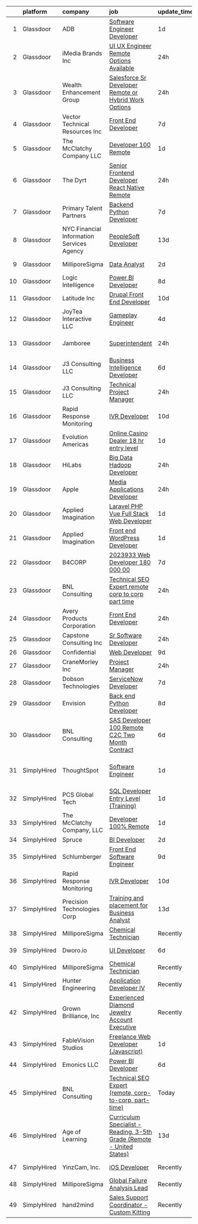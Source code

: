 

|    | platform    | company                                   | job                                                                                                                                                                                                                                                                                                                                                                                                                                                                                                                                                                                                                                                                                                                                                                                                                                                                                                                                                                                                                                                                                                                                                                                                                                                                                                                                            | update_time   | location                      |
|---:|:------------|:------------------------------------------|:-----------------------------------------------------------------------------------------------------------------------------------------------------------------------------------------------------------------------------------------------------------------------------------------------------------------------------------------------------------------------------------------------------------------------------------------------------------------------------------------------------------------------------------------------------------------------------------------------------------------------------------------------------------------------------------------------------------------------------------------------------------------------------------------------------------------------------------------------------------------------------------------------------------------------------------------------------------------------------------------------------------------------------------------------------------------------------------------------------------------------------------------------------------------------------------------------------------------------------------------------------------------------------------------------------------------------------------------------|:--------------|:------------------------------|
|  1 | Glassdoor   | ADB                                       | [Software Engineer Developer](https://www.glassdoor.com/partner/jobListing.htm?pos=114&ao=1110586&s=58&guid=00000183211114fe9feb44ee4481ac99&src=GD_JOB_AD&t=SR&vt=w&ea=1&cs=1_82148621&cb=1662707111621&jobListingId=1008123766639&cpc=42BEC95245890617&jrtk=3-0-1gcgh259gkbn7801-1gcgh25a0gsqe800-cf138d62eca4fcba--6NYlbfkN0CdcVd3SDA1nO7RkKTAACmPV4xEt72Vls8LI2dqcgyOeMc_vvJ0_Nfq9W21YYL5hENZyaHaAnZo1hUcOkRMGezAyEmqkenykQBcAsCytoY7oXx0EfnQVui_QbLH14DEk9aWI0ATpGal6IiLaWzSEGHrdm5-5Evsy6YNIHwY--gwIXHhF7kpjVFz1HBxYeS_QF_Fw64rABA2dbZ2-AMLrRuaKd6LT0ei5HkRS72OzJasHYGAZGruK8z_lvSpvrv3qHX7Co7EDMI7vu1u1qQ3ahDCWstbEzOUzyj2sLxBGSzxvUiJZS5SGukdg0O03TmSpMtdkXP1EmJvCtaXZmWLDX2KgwlOv37wUF63tyP9fOrTbeuF7H3rQX_I-_eVGvjC3RWLvR1dHwMwGGZarGZghovfWuPfaXVNcgfoofmg3ZrMTIyB7QkGXhrBVc8rYxeNMB0Dj1_nCxzj0JmlIssnW0zgfLP3gBA6QHhzAmh5m6D5yYBO5MGiFEo-TJSsu0-ZhLM%3D)                                                                                                                                                                                                                                                                                                                                                                                                                                                                           | 1d            | Urbandale, IA                 |
|  2 | Glassdoor   | iMedia Brands  Inc                        | [UI UX Engineer  Remote Options Available ](https://www.glassdoor.com/partner/jobListing.htm?pos=127&ao=1110586&s=58&guid=00000183211114fe9feb44ee4481ac99&src=GD_JOB_AD&t=SR&vt=w&ea=1&cs=1_51ddbcd8&cb=1662707111622&jobListingId=1008126806840&cpc=280AB1FAEDD8D536&jrtk=3-0-1gcgh259gkbn7801-1gcgh25a0gsqe800-29ea8a0087b321c1--6NYlbfkN0BBtK8atiSzL1_OKElHOuhC6kZo36AFbA3XBAiBAoXlGMJ-vEY8E62v1FXcS82AH4q20mWkNID3WJ9iddHCZOb5rr_llheV8YFrPG6O8GUjuQLfKP8rXtlo5_jSBRBW3NK7adJZs3JDCrD9HS7blIdZXPAPJSLII1oF96vQ15iiZBe41vBbuPTCEzOzWNyaDcye4AI-CyAxMkJHytC0ei44y3flde_JrbVpamcpl1vROqzlFHdyeALh_5N0_L2mM6SflAH-vdJvoicmRr1sDsc15ANy7aczGzf-M82JJcbWwtnvc9TtQ1ErzyRMDtkczLbExym0CJ1I3aVcLeNxbc-EuOwyq8jGKFH8sp3wrNdUdQibxnaWABOlUg0UHAYp5lmLQAqmesbAEpNlgWUkzT2VFHNA2mt3eSoXJLiuRAFLqYiCbl8PfuRAu8BfAuAuJ3wjC3C5FNbcQUvqoNeQreh6A7e6GaYOiGmP4SL-rbjPFYtQbSzH-pMoYYC4tvH3OJE%3D)                                                                                                                                                                                                                                                                                                                                                                                                                                                             | 24h           | Remote                        |
|  3 | Glassdoor   | Wealth Enhancement Group                  | [Salesforce Sr  Developer  Remote or Hybrid Work Options ](https://www.glassdoor.com/partner/jobListing.htm?pos=122&ao=1110586&s=58&guid=00000183211114fe9feb44ee4481ac99&src=GD_JOB_AD&t=SR&vt=w&ea=1&cs=1_a55720e7&cb=1662707111622&jobListingId=1008126047024&cpc=01657B10174A43CF&jrtk=3-0-1gcgh259gkbn7801-1gcgh25a0gsqe800-1f51276102dae510--6NYlbfkN0D6woh6lFYKyivXHV62vzuzvYTPrX3VFjDhMMqA7YWkr4Gv83HeQTP3icpOIR_rg0ExgMiFvvTxIpOUwuAl9CPiqqJGfyKz4Zvus6k1tvdQ9DHCkSEa0pqkuwnVvOO5_k1qQK55LIxjTgMVUX0ApTlIMdFQYrxRv6w5ftsdG9Pc-JJ7IvWEvx-XkX0AMOob85Jr0OrSs0G-3-5i21ry0ig7FSpgL87s2zZQPkXHGie36OFZ05IFuaynSdAfd0k0lNjVuJTDhTF7uSEbtrWjCRBb3PyJVRuM5vGe83k0nIMD5T6CPcX14SRNc4VLnBHZZwgzZddixUxA4URXV6kzKzaBO0oPXvkGG_k3yE00GuT6m2dOyD4CRcXDj7WB-GwNiwFJdCOKiBmqt6vHMt4LUSNyEBKV-h8lbEBZrwDnSv7ohvxvyhMs5QhwsZgUGUFGl0cESzC6XX0Y7o6pdpElR5St1SOGz9QaszTXrrflUGBBV87uzeZuvXXJKqBLSwCyknc_c9bdocKMKA%3D%3D)                                                                                                                                                                                                                                                                                                                                                                                                                                | 24h           | Plymouth, MN                  |
|  4 | Glassdoor   | Vector Technical Resources Inc            | [Front End Developer](https://www.glassdoor.com/partner/jobListing.htm?pos=129&ao=1110586&s=58&guid=00000183211114fe9feb44ee4481ac99&src=GD_JOB_AD&t=SR&vt=w&ea=1&cs=1_d7759245&cb=1662707111622&jobListingId=1008111504616&cpc=82B3195DA92CAF92&jrtk=3-0-1gcgh259gkbn7801-1gcgh25a0gsqe800-d51cc92d47c4f04d--6NYlbfkN0CwDmAJad1vrFPjrCyZc1-12O19u5bGDYSMaAKB40LX6SgL_uQ_xlaLZoxDbDiymBRaDNDIK28uZx1Je-7Sv8ixSFLHV-U0-23YioU3-IvLrCdgQzRye68HZw-6NfwrHT_PAvOvPvdCmAYkEB778tF4DTJDYGPwGaqn8tn3RE5-xAtshAJoUVv9-0DI981-dm-31-kwpDqU00sy15wsu-PMMT-un25Zyg3XwAPAf6znyLmwEdx53s9OIsM7yVR7R_iuc3E4LVlbkmjhGtNKw2a3t_YqFC5Gynl0Ny-je61XuRLNMR4tVWR6VraROmS8g7WSod1SzUGVpjelI9pxUS1DVmf-_aiOwdxREoresa2NM9WWg_FUyJXDVwi7SotJASX6tEgKjomW7FtG0H-rMePBXMxB9PsoXR86kguAREs9NP8sXeU5dDhDx6xjN14rSKzwCrxRJI0mvd3rOXVWFkjIlz2PHzFCxEcHq6RtRvOr09OwBg_b3-9Iev5OvRLgdcoth4E6ZI_HIw%3D%3D)                                                                                                                                                                                                                                                                                                                                                                                                                                                                     | 7d            | Vienna, VA                    |
|  5 | Glassdoor   | The McClatchy Company  LLC                | [Developer 100  Remote](https://www.glassdoor.com/partner/jobListing.htm?pos=103&ao=1110586&s=58&guid=00000183211114fe9feb44ee4481ac99&src=GD_JOB_AD&t=SR&vt=w&ea=1&cs=1_7fa93511&cb=1662707111618&jobListingId=1008123581793&cpc=334ABAF5D42DC775&jrtk=3-0-1gcgh259gkbn7801-1gcgh25a0gsqe800-6acf41fd2f09dc8d--6NYlbfkN0AvJamjXhlkDEVf_vcoI3bbUUL_2ExICajiRnoRkOTKxHcQu0PRm526CmUeTsfanZOqoMDdrUp-j2i0QJI96SrAfuCerXt-A9V0AqPqWyOynJ3x-O-RpQjzGHVi4lOd5Z4R8Srd_uF6_bna1BnLFXLTnrhod1AEqQ2yc5WyqDa7bVoBDzmrc0u2pe9297U47LoHWE2oPvGbOOUXS7eEe9IcaQG4dmd6cXCBhaoqecOgA8DAIw7kFQTwZhKenkUZvLQNGOXrm3TP_QVMmThtRldHH8khXi9IpJDoqIlANAjNTY2dQdziqtewR2JA2hc_8YxR1goyLyE008aXmcCTDQZsLACuDyhEXeXuHR5ibdaQzow0VG9KK33YIDCzAoSF9000bjS6qUJocWCbtLyjgEuZRNisaw_Aml30VVJDwKfPPtPwzLrOEytui_Xy4U95Gqc38iu689ePjAWmUOdCAPBOu2Q4vbSuwfS2Aby4_HpaNMA2t4qxJ3fPafP2vgOARmg%3D)                                                                                                                                                                                                                                                                                                                                                                                                                                                                                 | 1d            | Remote                        |
|  6 | Glassdoor   | The Dyrt                                  | [Senior Frontend Developer  React Native  Remote ](https://www.glassdoor.com/partner/jobListing.htm?pos=106&ao=1110586&s=58&guid=00000183211114fe9feb44ee4481ac99&src=GD_JOB_AD&t=SR&vt=w&cs=1_037e36ff&cb=1662707111619&jobListingId=1008127746861&cpc=7AD1D84939BBEEF3&jrtk=3-0-1gcgh259gkbn7801-1gcgh25a0gsqe800-3d48ef1f36f31cc6--6NYlbfkN0AFaGKiZr_kAHuZ3OrJZNHsT_4fdn-2K5hALt0VUNIML00FY7QMuiO40EhkuV9Thnlx6oS6kfZkO1-LJKx1-I_zgyLhp5ZW0ydVVnkommZNfYOIUFHAN7D6kbIB4D51Cn98--WG5qamW8oxk5kz89jttVWYS9spL6jPR1k6rMDBb6vdCBhII_8GtOtWt4j_7N6v87g5n5u6BGKepG8o_QGLDSQ7W3p6OUExbY2yw_kTPB1Sqq_fQdvdV5fuRQ2PBv1gUTeMOASVVScoOS7LWIA65K9cNfsCy5LrS4WTkYaCmiwjfYgaJ90TNpzaq0joSQvbOkDcoLhDCdmf9eK830CxeEicARtXTTZpK7JtccZYtDc9TiSngN3znwArJx2hurGgzJcIY9corAh_Ncyg9bTmhARaVyLaqe2DiH4Z1HCQZ_wWpmUcrt5f-pfIyubmbqGvk-NeOPEAUsAw81D4JCR3YFndwxrYp3Rf4hMK-xWbEuuU-4VMRbzvsTClQZuHxmhhqF5ypBAiJ8CM4Cd8SsbbddeAHjhMyzrIKAa0WrXkRg%3D%3D)                                                                                                                                                                                                                                                                                                                                                                                                             | 24h           | Remote                        |
|  7 | Glassdoor   | Primary Talent Partners                   | [Backend Python Developer](https://www.glassdoor.com/partner/jobListing.htm?pos=110&ao=1110586&s=58&guid=00000183211114fe9feb44ee4481ac99&src=GD_JOB_AD&t=SR&vt=w&ea=1&cs=1_babcdc7a&cb=1662707111620&jobListingId=1008111300469&cpc=F41FEAB56D215062&jrtk=3-0-1gcgh259gkbn7801-1gcgh25a0gsqe800-a390da96c7d66bf8--6NYlbfkN0DOCvLQenlXS7fh3AEEtPwhntZQnPW7UfiJ0vyM-Z38ZvlXuLrJoooXVJlodcpC3T-7db42mOa4vOL43fXUHltKzkEmNY7bpv8DGtTWk2GFEfYatsoBvpaU858LMNKJlIhpJuyJL445GX0Y9LFshQCTC8L2G6BPdpRXGqHYPgFKvriWkoPn8VwP9jlsPdQmBbf85b48pUj-iqyxzZbuS_yEfAP_T_quMK_DiE3ymZIigsixZ86GTVLp8zUUKSXXVVCOnY2vIuACoajx02XqgL7KIcnDctJbYKMqjIQxmS2GwXuZbBLxEjKkBJOUCDRZ2_Pfnpre9HBFxNb_ugfpQGZOp6ya-Tgn35gvX412DzSaPGrTdsYqlS5Z1_6WUYjFqP6sUX9dkapD_Jj6HnwCJKPVJi7xyAnHU8JSublnZK73oNKyJtr4l6SUve_PwqPyB55HvXJK7zyEHeXQz98V7jwVuEKLfaom7rxYkfobpZH4dPBA9GiPko0uFf7kABDFLjuJ4kdJpp9AFg%3D%3D)                                                                                                                                                                                                                                                                                                                                                                                                                                                                | 7d            | Remote                        |
|  8 | Glassdoor   | NYC Financial Information Services Agency | [PeopleSoft Developer](https://www.glassdoor.com/partner/jobListing.htm?pos=101&ao=1110586&s=58&guid=00000183211114fe9feb44ee4481ac99&src=GD_JOB_AD&t=SR&vt=w&cs=1_22cbddcf&cb=1662707111618&jobListingId=1008096945992&cpc=6F63F679962D6B30&jrtk=3-0-1gcgh259gkbn7801-1gcgh25a0gsqe800-2a3e79cccf1e7ecd--6NYlbfkN0Bvr9eD_ocRLKaKs7JuGJlCR4Ix6DTQrMKkNH8RK5rBAaAlxlDDl2M94ynW9wIeW19uSMej_8bks0AG8Apv7SHMbh5_HX2qWcY7NJ8CoYLhgcmnTau8snrIS4haJ44mrsa8OtvbcXWUkpF8dkIWVMJpoPrmQUWlGOi6y7YgzPCN1S2YKPme-IeaaoymeurkLha-vWhyAkQ1UKRuQK7u-vVkMNE5LqitYV4pZJ_WFhdFkrtX4PNhFTfTTQcwEO-B4nNwyZWadFc77RP9XPfFpy8bXRKI6q0xqxUFCxJfuCbGYdancb2W9-Qway3GWtDiqVvVVntidMxV6LStbxbyHTa4kMdljzAEGl1xxYdIrhB9MuuDdDVTByBQCNEUCTfC3nflciu6gPzp7NwP2mdOd_ZJyf7QM5XKK2OE7vul7_aGGM5RHatC1Pm8Ly4Ey5ucWLy4JXVe6Un9JriUit9H-ow03WPxiVvKiJwqmsCIaC9vO5HxeuHSntw6EAjfw4IBeRmLBq-xKePF1lCsFbBf6l00ipSc9QqWE5FMRI4KJmjPKywDptRTEJrkaB1UDPCgGD3xAzRXVBAPb7eZ0QbloRC1eVnzg7QSeaQ%3D)                                                                                                                                                                                                                                                                                                                                                                                       | 13d           | New York, NY                  |
|  9 | Glassdoor   | MilliporeSigma                            | [Data Analyst](https://www.glassdoor.com/partner/jobListing.htm?pos=116&ao=1110586&s=58&guid=00000183211114fe9feb44ee4481ac99&src=GD_JOB_AD&t=SR&vt=w&ea=1&cs=1_740057ae&cb=1662707111621&jobListingId=1008120457883&cpc=FA84DF7EA1EC2398&jrtk=3-0-1gcgh259gkbn7801-1gcgh25a0gsqe800-d7a3428ee8cdf6b2--6NYlbfkN0AOEVr9WcG04HRkQRrqfdRtBjzk7axq2_A_EQjoPYd2lXK2weuaACXn3pTiS0VBvIfUxM4vwBItH3sUCaCevLuWPIM9S8dzVC4cbRoa19M7Gi0D8FOla3Sut-awVDQ264PPFZuboiqHffNYcOUWsDCwh1Q5UO1UusAMDgXFEoLez5rMa5MZrZviwqWwEhK7txrmNYTZyfhGsnc6T0MsYURMlamGvX_kesr6rrEGLPARVPuFOQAhxgaxmio8-OuCoKkdfvyPG9VlQyBOR59gepwopr7jJr6HWvdRxrnSLihEx6Idglr3CMX_eU13_8bpg2dLBo_bymAo6yH09piuU0FTRnpQi2e9Ve9asf1YuL4R6ZvRF3d1vUpjigntIBnn8TJm5lcm6SdnTwKNypB15M_OmTfTvgcNb35AD4pw_Vgk5TzUFYTt0Q8PGyDhs-JyhfH65bfexiMmEIdB-1ZziATKryhw6u499iuvmLGSbhST5wWSX2kBloJFokneQM7uIh9VJ1A59Bdi0A%3D%3D)                                                                                                                                                                                                                                                                                                                                                                                                                                                                            | 2d            | Saint Louis, MO               |
| 10 | Glassdoor   | Logic Intelligence                        | [Power BI Developer](https://www.glassdoor.com/partner/jobListing.htm?pos=120&ao=1110586&s=58&guid=00000183211114fe9feb44ee4481ac99&src=GD_JOB_AD&t=SR&vt=w&ea=1&cs=1_707ec394&cb=1662707111621&jobListingId=1008106923816&cpc=9FE5D8D7282D4400&jrtk=3-0-1gcgh259gkbn7801-1gcgh25a0gsqe800-8500abebba603fb5--6NYlbfkN0BBGG9LMNqL16EzDx9S3nKk4b6IwprgSJginr0DZD_oW_fGju1lNZoRsrXso26KrPxhzooIZe9eh5o7vhSE2L0GwGO9KHYIwk8NMrqkBQfrya4WG1_ePseYAZ-UU3K5pJdJcGo-y0YNOZwfxiCm1-Jel6W_iuKDkJmRmc9lXgaJmxQFgmP0qdwLLvYw-D7hcIkLQheGcMjrym0CFz0rJW4Pz68vdc34O1nt2zuCHO71kigw8q4we9Orx0zRjU7BhzUFOzwUO-9rji4ULbNagp674Bg24bFsrcHFwR2tQvPewjHqlmrf3maIRQ4rh4cH_5-uGs51divRZlx31Ns2GlBFMKZI7VT7mUpruhs9ZiUr7xCWSal4boJmGs2RPhUijI-n_0QEH82Hdu8me_0RXoEJH0zOHzfGVMOtNgOAORAn7mI8xWrr6Ij1ZBaajRPLlMcv2AtY-NVlYJDWip93nJMLXvD_BVFIuy0Bh3QzNKUdUPaloV8_4VUbNwFD7QTJ4M4%3D)                                                                                                                                                                                                                                                                                                                                                                                                                                                                                    | 8d            | Hillsboro, OR                 |
| 11 | Glassdoor   | Latitude  Inc                             | [Drupal Front End Developer](https://www.glassdoor.com/partner/jobListing.htm?pos=126&ao=1110586&s=58&guid=00000183211114fe9feb44ee4481ac99&src=GD_JOB_AD&t=SR&vt=w&ea=1&cs=1_103d39ad&cb=1662707111622&jobListingId=1008101567028&cpc=AC285F3A3ECA6BB0&jrtk=3-0-1gcgh259gkbn7801-1gcgh25a0gsqe800-b0da56d3920c85d6--6NYlbfkN0DHl9MnwPpq1bbpPHgKt1JoxxtgUYxcPgpGa7590zZ_bSO6C83MMtUscRZ8bkrEfXtGCfJb3DfNdsrefLJEN-PA_7RSo760CQGYUcD_ZhExeILm0Sjb2xdE8AkNC8ftfll4QZ4D5GaMUHby8pdNXutnMAndhOIMSycmVM6CUnKLzhFnlbrOW-XRED0K0OE1iovHL2iSZn8wesIuG0j25CDgBO082itPs5kO81hPuGOPR52p2zORpMlITPSyexuZgp_8vLFyfMWVS5U0UiYX6KgiXibZUSP-0r0Fet-lHjPyTn_QEqu7bAV2xvqalS5X67LeabsH8A5f2GY7w9rZz9TkH9j9BTBA6QYzXlqhFK5SzwIXy5jTKq1n65DjliZjb5HG5kdw2L8eR8omG1PvYyP6kmEspvZJGmnTLupVTf-d1UswSfiK_9m7ysrb5-sAwMUTwpgW_Iq09bS2phgsHs5GahQ2KTDA-4kUO8FeT6vguJIHAmp-EQNsEUWlxPJ6WSQrmsBD-lx0cA%3D%3D)                                                                                                                                                                                                                                                                                                                                                                                                                                                              | 10d           | Remote                        |
| 12 | Glassdoor   | JoyTea Interactive LLC                    | [Gameplay Engineer](https://www.glassdoor.com/partner/jobListing.htm?pos=124&ao=1110586&s=58&guid=00000183211114fe9feb44ee4481ac99&src=GD_JOB_AD&t=SR&vt=w&ea=1&cs=1_081acda2&cb=1662707111622&jobListingId=1008116988451&cpc=F7A2269C793D5877&jrtk=3-0-1gcgh259gkbn7801-1gcgh25a0gsqe800-2049b928e5016d93--6NYlbfkN0CywKRhks1_WRHFUgWhBQHGMyRgY-AYt2YyuDnn3UEmDVz86T7MUkl1hC6jVGtbAUCStXuhbaQ2tYy3iYbhypYIORaQ4bNYQufAmUwMk7qNI8KYn27I0kq-ud4-M_c-E2hHrqKWX_EDS-BRF_rq545gSKRhuQk3GS0H1qqu63acB5M7E1WmJyBCgQyXHa8MupeezRUjcZRDBQkqSflAxjFnPmDEuPextGXKXDPDaBoGzc3Cun7OmhO_kucqHi7ioqZZHVj0LsYZpm3ugORyNxG7NF4dotx7SFVuBX90kCTZss9psHo57AdmEra-qK4gsYIhLu8DXawkbDH7LsOFBZaTpTLfdf1uE-PvLUNlegon7_rrk_-Oj3MmNhk9VawRRe8bgTCfqZzadBos982Sk7d4gWrjmq_nVl-WtQeEPc-6k-0J3Zc8XZA1-XqYOUp-7vrLlcoelipuqq64-qCrS-5lmqaKPTUj40d1NC5ryfK_B6LJQFYDNA6e)                                                                                                                                                                                                                                                                                                                                                                                                                                                                                                   | 4d            | Los Angeles, CA               |
| 13 | Glassdoor   | Jamboree                                  | [Superintendent](https://www.glassdoor.com/partner/jobListing.htm?pos=113&ao=1110586&s=58&guid=00000183211114fe9feb44ee4481ac99&src=GD_JOB_AD&t=SR&vt=w&ea=1&cs=1_7860383a&cb=1662707111620&jobListingId=1008125646576&cpc=853DEF62E69EE75B&jrtk=3-0-1gcgh259gkbn7801-1gcgh25a0gsqe800-6f110004cca6b127--6NYlbfkN0DzXlGqLI_Qsl3gfXi0TA34NaDd5DG34gHCYzdasUFBdHRrtt134Y_bB4jecv_V3OdyvKLf8Sy5yc1WF_BsN1oyGl5jkoESikmNCJjRxu6mKtJ10U1j7JyKVyRQri0k_-JZRnoGckXjs9EJISOFZDS75M2V5RUtIP_j0yGXKoTUo6TLkww3Uk74VRRpdGOUhLW6SpG0QkLzUouv44n2l8y541wo6wEYxFvb_8MiRcUYwNb16mxPWWtdoE99akc1lXyJSA2qTdaec23eEhqb6RS5OmrPopVAF7V2bgqtf4iNYyL6-ZtTa3nds-d1Bb8xVpfdQBVAfJOAxf7hIRLfYEijoZqSkOzGXB6-N_D9oIOxmQkLFZvsCLoA2ulCMDtEkGq96KR1eqiJ-TSKJUloCmtRhgHMumF-6e-f4ysY9LDbaojb7gz1JixOrqEeav5JYmwxib_LacHZjIgkbpN3EcHHk84ODGoz2eR7II0AeLVrydz1i5y-2iizzAwDiw5SoNlPCGlBDOQncFvc02e2TmEjTkmBI3YnzoKr6a0Ilo-U4GYIBfawn4PMwpYAQwzXe_ZahE9tZprc7Q%3D%3D)                                                                                                                                                                                                                                                                                                                                                                                                          | 24h           | San Juan Capistrano, CA       |
| 14 | Glassdoor   | J3 Consulting  LLC                        | [Business Intelligence Developer](https://www.glassdoor.com/partner/jobListing.htm?pos=121&ao=1110586&s=58&guid=00000183211114fe9feb44ee4481ac99&src=GD_JOB_AD&t=SR&vt=w&ea=1&cs=1_97761118&cb=1662707111622&jobListingId=1008114644384&cpc=4B86475FAF393599&jrtk=3-0-1gcgh259gkbn7801-1gcgh25a0gsqe800-a96afb5a6657bd97--6NYlbfkN0C-muprqpCMm1hAUIi5WIH7NOcegZg6Lh5paId2ca7O4PTI1amgGdXmedCgUefvQ3yJgXbuw7nWzETmVGQc_0Dluq_1JhoLjHHhWwFcRk0HPHAhcWjIIbWVlhGRNkluhC2C9QdOzYJH_pGHjZFnd_bSSQgbf4zjcUuEy8CmYjrlHCoh_ybzkkWJb5vUyL4b8VpQkR3H_UxFefWjp8jmlHsb_IZGS122gthS3sLneOt0YF4uQN_FO47axezRSmK9opcYOXTjMSvqArVB8KW_r9fnKBRRHiqlhNZPyQPNkfUjuL3vz9aJRpRFGaH9LquUPePeZ5I7UvONrWeGh0wlBY1l7HgwSWLhgSYRkFcWkneiXudz10hE4DbM0GyiGRuorYF7ZkkogJXBI1V4uL4nGXd0Qf6XODl3aGpJmL3muZ3bGCn9DpXQx0CDEJbQo2OQ_I0sd_s-FzczpfzHzuN5fhLaiq41tTOe23mmf5yRRTG9g_gLnexw3qNVuOVzYCvqvm5xf2559CnJSmiGUYlMhCD0)                                                                                                                                                                                                                                                                                                                                                                                                                                                     | 6d            | Remote                        |
| 15 | Glassdoor   | J3 Consulting  LLC                        | [Technical Project Manager](https://www.glassdoor.com/partner/jobListing.htm?pos=119&ao=1110586&s=58&guid=00000183211114fe9feb44ee4481ac99&src=GD_JOB_AD&t=SR&vt=w&ea=1&cs=1_9c8e878b&cb=1662707111621&jobListingId=1008127164248&cpc=D69957E0862862E0&jrtk=3-0-1gcgh259gkbn7801-1gcgh25a0gsqe800-9a3f2ab4dbe9bc6c--6NYlbfkN0C-muprqpCMm1hAUIi5WIH7NOcegZg6Lh5paId2ca7O4PTI1amgGdXmedCgUefvQ3wfjHtvXRUfSWL17LOSjdm364iLnHzcX_qMKliBBpgBLyAs4ZTkpPH2yNt4mbrB9h-9U0RW-ccxkwMkaGHtjhqN96j1_Ibd8wIuXXixrHM7LKN2WccabYObdKvAOQm79D9C0eiRE1k5ZpvKwiCrnXEtIqiPwXU6fcnh7aIGvWULLCl3Tlg3ZeaidVV4NywggbhMaeeCRkAA4pwpbKDZGQk8u-nu254zjYLxmdaT-pGtoaJdTDTLB3xRFTnUwyNc1vIxpz_bTevb4CvFkY81XpFFbAwwDuFYJhD3Glj3LSm2-2Ds04EQBREKCDbn42Zl1O2-JXQjuagwkurJS79qtwTfPURX3WaUzcETpOkyl5IMzYop9R1KJmcibGeYOiGGz7er_94f8inTrKc-k0VLerfV-XbqL5kaMC3kfmtjWVtNnAt2XAKpttbzqPnBQAgxfRe6Mbdx0YWoBQ%3D%3D)                                                                                                                                                                                                                                                                                                                                                                                                                                                               | 24h           | Remote                        |
| 16 | Glassdoor   | Rapid Response Monitoring                 | [IVR Developer](https://www.glassdoor.com/partner/jobListing.htm?pos=104&ao=1110586&s=58&guid=00000183211114fe9feb44ee4481ac99&src=GD_JOB_AD&t=SR&vt=w&cs=1_a554f014&cb=1662707111618&jobListingId=1008101246302&cpc=1AD9FB1E01C94A37&jrtk=3-0-1gcgh259gkbn7801-1gcgh25a0gsqe800-4c11f4b3383ba9e8--6NYlbfkN0BVnwLlRn5_hcsE5CpN9UW4_nyQYfUVagSVuhr0ZGDrdSz4Vg7RtH9ofGP4oq8CUmsSSIXo_PRJWSXAqM0iaF_7QQjEPWuIFHY-yhv1XcbKxE21cf6NZuz46qn8GqBEah7RvVje0KxoTBrZWgQv84UwKSwYb_4qpHhiouckwKssTFtAED5if2OV8sakOBHJe1WJX_-NJwdxUo2i6BUWs7yDnhFEnwjuMsBfDDa24Z4rSyDxmSgU6tUHTTsrOSJ9mx3Ky_kkQLIv9rmdG7LE_Bd44NiItCl6ffnkRZcjelS9D6MSeI-NF1RRfjy5l7KzbLHQuxP1zA3tPF5xUk4VjMrG65m1AIf9UG32eQ56ovh_7EpgEytfAYuPrztVvcCibzr1yUbPoRGLg4j9in7usDvhYNILlT4idsNaOk0rxksLX9A446rFOwBMbVpWS7ITnRdG1mhVRNHN94-qoca14VHK3_8kj-hZK6-m94B6Vtrh24u99ldEf7Ln6yp8nQIp077S-QlpEq5i5TVMc_erGUFN2sO-bdBQ7leq9uF4LSS9rSy3eA3_DRgYIZAMfAiPNVN4yOluMvZFvw%3D%3D)                                                                                                                                                                                                                                                                                                                                                                                                                | 10d           | Syracuse, NY                  |
| 17 | Glassdoor   | Evolution Americas                        | [Online Casino Dealer    18 hr   entry level](https://www.glassdoor.com/partner/jobListing.htm?pos=107&ao=1110586&s=58&guid=00000183211114fe9feb44ee4481ac99&src=GD_JOB_AD&t=SR&vt=w&cs=1_ecd5ffc3&cb=1662707111619&jobListingId=1008124754600&cpc=217C45A42544DB93&jrtk=3-0-1gcgh259gkbn7801-1gcgh25a0gsqe800-51135fec9fa2012d--6NYlbfkN0CDzY5O6uccXRXWu_WX2mUMvcRfHEMtu2IpX-_GKz3K2H3NAn9OmxlWgY2L0GfjeqdegS0nRe4P8esgEXlphSOgCvU7mZXSS_hXbmCD-h1vLpj0qrS37OUifU5kZ5ulSyoKY6UMt9imcbYWn4EOKB84n4QQoLr9Y7zuNjWpFQkdsGuRx3GhlnolN_96OrLq4rV4pQIqYpbI-lBooyXuO38k0o86eBpHFfmrKLuw6q3vwGD8EpT79rgnNzbWNlmYkOnCRfyTyiLsZjIxFg4oTEB_Bnb_5Jq2xBA9tQf0blPX7dAXtsFlDVDgXNhbfdHbsuQfCTbdiO0zsshGULghAqwCE1r9I-UW21w9NkNkNZcl6A_NpT9Xm0RHjRHzggFhQeMpqbV8ZnhYNdnkxcRN8lBm8XA75PUKJSOXuOCrZy5OXroDEbwLQjhcb9yxHIU2yiGtGtO0SIcm8-uj0RHR5tUYOUyyLUIucI1a4Nl9JWHztYGMITru3LsJJ4TQpc5GYKCBZcUmW6xhTG82oD_v3eHxtJnmyhThtWLgI9UXyY4e8A%3D%3D)                                                                                                                                                                                                                                                                                                                                                                                                                  | 1d            | Southfield, MI                |
| 18 | Glassdoor   | HiLabs                                    | [Big Data Hadoop Developer](https://www.glassdoor.com/partner/jobListing.htm?pos=111&ao=1110586&s=58&guid=00000183211114fe9feb44ee4481ac99&src=GD_JOB_AD&t=SR&vt=w&ea=1&cs=1_bbbacce0&cb=1662707111620&jobListingId=1008126330404&cpc=ACAF1607C5C1E404&jrtk=3-0-1gcgh259gkbn7801-1gcgh25a0gsqe800-80c55db9befaaf05--6NYlbfkN0DPEG80FQrYoFVE5Dv0_nZaxW5lLwVd0lhqFAuRsSw1YqMGbuv-QqQIK8fHf1Yj54v2RyW1WHBOoyL8bDkan9bjaJhBOl_gVl5wf1YynrbLBMOieFah3TeHd3jnHZQr9muhxEvBWPgTbh-Md83GADfAU9UVGML5C7LHPnuj7vkc1zjrftUNifsewQ20N3AFijvKjocin7oIe6HhBVg28OpzolP7DbyD4SzZyKLxfGhLgTR394UoYeNes5LbVZ9ze6RnNzRRYDGn4_OZF1s4UtQniveuy0BKuyJRaZxpsElRs5BY4ClebSwNmMH3p4n_npQbAD0DDc_aDU0UPrWZipZNkJrP8mwae5oSsHK0eaTpWFdkvwbiRmDwbX_50dkWvBPc_feai_z4LPdc5a8RaRXBM2n_EogGChts4_WCNQlx0o0jo7I3Qjk2l2VAEYZTpYyYMkDxsm4DQjeP2cGFkYAazzMERrCKKXe0W97NrjeVaFqH-ue6ne7UmTLZ69SqsE2YeOahT_oCLQ%3D%3D)                                                                                                                                                                                                                                                                                                                                                                                                                                                               | 24h           | Harrisburg, PA                |
| 19 | Glassdoor   | Apple                                     | [Media Applications Developer](https://www.glassdoor.com/partner/jobListing.htm?pos=130&ao=1110586&s=58&guid=00000183211114fe9feb44ee4481ac99&src=GD_JOB_AD&t=SR&vt=w&cs=1_7e9575d1&cb=1662707111622&jobListingId=1008126677946&cpc=FA84DF7EA1EC2398&jrtk=3-0-1gcgh259gkbn7801-1gcgh25a0gsqe800-6ef996d44d7e7b03--6NYlbfkN0BvKrLyj5gPmtZO9T8euul8TCxuuKNOtzRJOomxnwSEodTz2Bc-sPZlC5mDe-NOaJiYgbJxG_LVOoGTZSxaGcoYuFgeLKCoslyT4eKhfzhCAUxfZCatC8uMxF0iA_qaqDOn7mFtxsmXU8MdYKc0YKkgK3XDgCVu5rKEomSjewAwwA_YOy33Qz89mziAX9_59S8WEGBcC-Rl1tYUZnnroSVtVrH9tR-9TWcUzZUJIzg0oH2eP0-skGRvkdeIzFApv0Z1PxikT5l-2Q6hxxNLkbp1MXhajniIwyzcSTPr3DwSv3LT3SDpAVXRbX3cffXVunVtF4BFum_gnKz2uC1QQv0Zo9xJF-sR5Uy1TQ0bQXMnaNiFnJd-Y7x-ipbzsTfF2hLvxF0T9bOFBAm-2Z-TGxfK6hoIwcqsa76PT85rUkBENyxblXV0z-doFtmYTqV_zbBzwZfD6zFUFM8WYJP3HfO3HIZS6FG1wa8GDpzXkyvrudbp9z3sMZI1j1QpfuB9EcRd1UE-MJdQ4YZ1SOnVakJ5NIoayn5vQz0LMSfZVStR3SWFOpdY-yQlyN3J62-NFzCbm5n-S3VkhQsd0nm1yAwEE1l3mDThqy3tFOx2PyEBdVV5ni_ZTCbEAZVh9XDTRZk_bQ5N5oHT37u3rJ2CwKAPwSGnchg62MDkk0EvCGVKIwSIG7rHDcb03AzqFLoEnqiS9xZ3t2kuejr6JVwuhEKsjr2_WhSYPJI7_pj5E5w27WFR3tRTYuVGA_jOWC_yAx0a9xtvSiYVHYP9Nbv-smLrY_Z-8XUTBVqafidBaZesYMVfKYXXfIKY1cSCdXiFb5Axx_TmDB2ltEfCerOwC5xIjBajRiEyyIhbCHFqSi5w74I6QJAwbKxY_M-_v_cH3LUZXa5MzTDBIOVCIhhAHki224UMm8tsDNejKfemlfhqF4CS37ak8sA7KcGUSGkOGr8uVNn6-LdUDw%3D%3D) | 24h           | San Diego, CA                 |
| 20 | Glassdoor   | Applied Imagination                       | [Laravel PHP Vue Full Stack Web Developer](https://www.glassdoor.com/partner/jobListing.htm?pos=125&ao=1110586&s=58&guid=00000183211114fe9feb44ee4481ac99&src=GD_JOB_AD&t=SR&vt=w&ea=1&cs=1_0d8b93c4&cb=1662707111622&jobListingId=1008123144650&cpc=B076152010A3B66C&jrtk=3-0-1gcgh259gkbn7801-1gcgh25a0gsqe800-1d12148d42725cb8--6NYlbfkN0D8j9N0G3bmE7t_bRxWCnyO3V8nRNicLzIRxQmtr6sajrPGQHgUI5DIXr1gJQxvdyjVcbfA5z1SPyG1fmNfktND26R7PNoabHZp0FYLf97QEaDna3odAXzFDILnkLo9Cz_EaAcFcvjvFjkG9V9T8hbJJ53b0yNJCSojAlHVVFROgusJURHtpVPXEiSUs6vl8Y3jLGNfWLuPkTQ2TXPvYxSyHOIHqjFfKVBVCq_eF39W5IjH2R4gI75S02FLa26Qhwd6E5Gi8aMQBHLrLOXuB1rOCIAUIyT5t0jzDpB9iPBxFNjThD0-kQDzSOiWBGw-wlrD04eVDmRMNcj89_5BXPdEwVRekZVVg700HRmZGEIq3SlH61Gb1CLuwN2Kh0IetZ1QZN68gEioipT8iAASRosKe6ac0nUEI0i02D9kN77hMXIzRl6erDiATwaLT_9ICeXNMFi_he2avt6atGwa3872dmeUzSos6vFxuNG7GnsGU0g7_8TqDtLcLdYgz7gU5Ww%3D)                                                                                                                                                                                                                                                                                                                                                                                                                                                              | 1d            | Remote                        |
| 21 | Glassdoor   | Applied Imagination                       | [Front end WordPress Developer](https://www.glassdoor.com/partner/jobListing.htm?pos=112&ao=1110586&s=58&guid=00000183211114fe9feb44ee4481ac99&src=GD_JOB_AD&t=SR&vt=w&ea=1&cs=1_1cb289fd&cb=1662707111620&jobListingId=1008123138902&cpc=F41FEAB56D215062&jrtk=3-0-1gcgh259gkbn7801-1gcgh25a0gsqe800-92f60c306c00ccba--6NYlbfkN0D8j9N0G3bmE7t_bRxWCnyO3V8nRNicLzIRxQmtr6sajrPGQHgUI5DI5oY-emvOK-poR1ivb-xdXllVNuJwQNkX5gsdeamdBN3HQ5tSihi2z2qmWb5npDtw-naopPPbRagOiaZiAvYtx4yg8LsvdmmuRgKEXrg15qkwLuO3EJhMrfaPpWlSw5fVyeX5MmbeOxbIqta0EO_N_Z31Ho5BSMU85fga9LUKMJIAxMcQr3qFFkpsOzv3-KT_n_6U3zY5Rlmgkgpg7alU-tFt-oPC9ouyRE2ODKVo2BaDQ8TgBQrxHIfwjm6rPssRsQI8H9cJG9ftlzubqf9qNb_V8eRPwkhemEYBz58Rz5VMixsEQR4Hv06aKG6eKQrrMiMiy-VsALk8uPAEoaLNYDzTUgQOc7mpmBdyDwNzdxjc2w3_sucLhaJWwhKtxJGkmjClm_D4a6zTT3M5tDAophKdX3rQYsKpPsJ6csfdRYq6TJ7NrmkASi0cyWTz5BFfTEkjIxqGhes%3D)                                                                                                                                                                                                                                                                                                                                                                                                                                                                         | 1d            | Remote                        |
| 22 | Glassdoor   | B4CORP                                    | [2023933 Web Developer  180 000 00](https://www.glassdoor.com/partner/jobListing.htm?pos=128&ao=1110586&s=58&guid=00000183211114fe9feb44ee4481ac99&src=GD_JOB_AD&t=SR&vt=w&cs=1_d604c91d&cb=1662707111622&jobListingId=1008112698524&cpc=1160948BCBA38B5B&jrtk=3-0-1gcgh259gkbn7801-1gcgh25a0gsqe800-3797fa818514662e--6NYlbfkN0BBcNHvdcwdm3ewH9kjvka83ftEJjxlat_DdA1S80VRS6k0mxP7wnwmAsSRP66qfkzTaDGjeBF8KxpYVZIAZnapiEUSane-MnBCL9gaZ4Om26fqkiDAL1MXOxMDJ3v4KLGVLkf_0CEndayrSCZ8Lw7pHLUcgQWqM_vfOcf5v7Ls9hziRRuzTBXFNX2HILTSRBZssvz-aR6dO-6_OOOh2w6teAVccUNlbMFBk7nzQZtrmcW3-_73OFvM3sGchIVHlgiqUibX99Zu2s-VZjJp4b-SLL_Qhmqdi07ihEziOLZEaHCMTErRuteUFynUZ_2oHqsKDsV33jmm4HwpxeBSpL2xKyO1jNhJvGI5sFjGiKN1oImqi4PoWX1SRcSpRn1m8gHOfbKcaPictknvCwqnfodMgbYGfl2R1fo5zw4RH00xy16a48WKWOSOjhLPWfgfhdHVcniBjziJE6JioT6mbGs7Pu9NP-8LCoWI2wMY0-qvsNXZbnnToYCS)                                                                                                                                                                                                                                                                                                                                                                                                                                                                                        | 7d            | Reston, VA                    |
| 23 | Glassdoor   | BNL Consulting                            | [Technical SEO Expert  remote  corp to corp  part time ](https://www.glassdoor.com/partner/jobListing.htm?pos=102&ao=1110586&s=58&guid=00000183211114fe9feb44ee4481ac99&src=GD_JOB_AD&t=SR&vt=w&ea=1&cs=1_aa437922&cb=1662707111618&jobListingId=1008125956128&cpc=26740BCDE5E48596&jrtk=3-0-1gcgh259gkbn7801-1gcgh25a0gsqe800-47594a9c03d0d9ee--6NYlbfkN0C_eQCgnQ3dunn2kgXxy7uUxBB8Rm9uGSd45wqHXb30Yhouy9iaZ5tM-buZODdeWhkxcLZ-P8HpVwdiJJkDZwZdqfCN6nBcd16_TJfDogr1G06Jkw1xVd5RFtOvPKtffE1EIfYg4PMn3sFvUuwX5OwMAQzJ6VlzbU0P-e1WfYEJzV9Zh64upAZHiTSgTyKsGQX6bJZtFDqLidD0mP7ioYTb5_rAEv1gatoUlXqWV1Uv12vAVfkcbN5QXPmPWqtpPiLPOrdaMlsrUsdEjFJYrNA1VgXVUo_N2z6ZTsdFCKwExAusnYbkYgqXi-Nx7fKxaN0e1g2LK_E4IAc0ib5y0OAHhpDHgbLeFXiUtLDmLMv8usdlMqcylJXoIBkdRkeDK4sldkWhSJX1WF8fonuvs4urxYwYieDD3ES3sfxCLIxg_xH9okrDhvsBZmqrR9pPv2kgR5XiBRPSZ9Oreu-bjVY8uWbo7U2a5suJLnqakE4RgjWuV3D7ZCOSNDMcx2LnGrs%3D)                                                                                                                                                                                                                                                                                                                                                                                                                                                | 24h           | Remote                        |
| 24 | Glassdoor   | Avery Products Corporation                | [Front End Developer](https://www.glassdoor.com/partner/jobListing.htm?pos=105&ao=1110586&s=58&guid=00000183211114fe9feb44ee4481ac99&src=GD_JOB_AD&t=SR&vt=w&ea=1&cs=1_5d5ac4de&cb=1662707111619&jobListingId=1008126413863&cpc=967BF0C4231BAF98&jrtk=3-0-1gcgh259gkbn7801-1gcgh25a0gsqe800-19b3dc5b73471a88--6NYlbfkN0DQWzVZnp3Ngodk6ffOVHB03mF2Mbp8ZDRDVAA6YrOUVY0BvbEgXu9PuHVUXmhCOfN6dvz8A3SVR4PTXNJKuYUt4bZHms0WuDo1G35rlAb10GXnlqae87CPzT9LxlgHRMLOayvEAe5M_6dRneEPEvNqfNNDs1r2CLa6Q3hHlwxfBm1dVo-26XGvK9gCpDzCI6j7it4gjIgt4g2dgYn9YnGauBOoJNhrNgITDI-b1CLGgq6yI_QXwG0aFTZnS2S302HAaOIF6ZmiTa1fiXORZM57wVBFVTfc9evD65ZCONB8EBVFsO54khhiI8QyURzQxhm4e6yUMvg9E9Kw7MdF63WVTcEkvQ0L36t3p-fPmMFmfha_ncPpq_z0iMbpSHJQzWho0O6RBarw-JBNlP7Qk3rkkpcVFYXBIuVpD5DKe8Iv4KkNSaMTHs3OHc5yg6J0Xk3UgqvXhcwm2GvVKP7MZApT7l2ZKWsUhWYpccyfYwngw3PK9ajUwn5h-a3firDNzjAJvkgk_C3NPk09yHygSVWE)                                                                                                                                                                                                                                                                                                                                                                                                                                                                 | 24h           | Brea, CA                      |
| 25 | Glassdoor   | Capstone Consulting Inc                   | [Sr  Software Developer](https://www.glassdoor.com/partner/jobListing.htm?pos=123&ao=1110586&s=58&guid=00000183211114fe9feb44ee4481ac99&src=GD_JOB_AD&t=SR&vt=w&ea=1&cs=1_d2be8501&cb=1662707111622&jobListingId=1008126324882&cpc=009A9C8147DF705D&jrtk=3-0-1gcgh259gkbn7801-1gcgh25a0gsqe800-31efe31839356f3f--6NYlbfkN0B96V2X-ktcizmBETSpagECMuEmqz18d3bUfhM7kAXLfVHafP2AxGpkA9VobcrNRSt1cHmmt9FPt4q9siDH4YjkAHnPoM9aOA0CuBDm7hj39tolFSueSmhK6TzUzmh1OivjMpcZATw14-xNOXjS3I-LJTT_WOL-27S4RzQPyY6IAJKER68LlyNqYY5uirSZ_9Er22FXN6FbdIdQSB8QL0o0FTqUt-ra38667xmTE0Gv2czXBum7alwGpom-_xx28A284jL4so8jy8y6dcKp30wv7KA2LHGJ8jUICsp8hZMUaOQ82AV4tzRLd2qpH38-jYgKHgkRbBjZRl8z_HJ22LNgciVv2v3H4MvDkPdkircdnNoIulnODVMBixFBLrC8osnG16kyO1yKHuaYDxTQphCWlIh6blg2EsYzNf1S-h0XXkgcVJuLfWohMZEX8g0HoDiQhHzM5ZYofMpCOOaZ4Sk33lX9-2MtdO1eWYQNPUpu4jmgBKeraP6K6wf_RGP9rCKMy5eOa2lw6B08MK3_S2Op)                                                                                                                                                                                                                                                                                                                                                                                                                                                              | 24h           | Remote                        |
| 26 | Glassdoor   | Confidential                              | [Web Developer](https://www.glassdoor.com/partner/jobListing.htm?pos=108&ao=1110586&s=58&guid=00000183211114fe9feb44ee4481ac99&src=GD_JOB_AD&t=SR&vt=w&ea=1&cs=1_67097b91&cb=1662707111620&jobListingId=1008104607554&cpc=8795CF9063CD573D&jrtk=3-0-1gcgh259gkbn7801-1gcgh25a0gsqe800-08c3ac7db782754d--6NYlbfkN0BpE-cAQ5W3YA-r2UOG4w0-H5Jb_BoUWZJSJyhMu0PMY6ZofMtg6a85PK3cha47-Hta9AyDweQtZIhYmhKQq4Epgt56FNIMk5rX8NwgK-2-dgUzRzmx6vWtQVecuHJmFFrIHzHQVDX_CLnXl9GxlHvQ7nLBq9hPp9hXMtc-NEWMysBpPNBDeMjkhOjSuMyYmQOoBrdkYFuk5qfMgJrJH24ANObE4Ys0Kce97v47I0VJgvUhENhGNSv8ZL_YXETeAPomsqW2APW2UXEcLbdobz3uHSx_A8ysNL--JDs6hYN2ZINtQFcz-3y79w4xClBu8ZpYcp_uLCxuekmjRsEuYNkkt_4yKVNmtzqeZEfx_KFaRGFYYBcOdSbxHJnwlyNw0GAU1FLJOhSzW72BztMl78Xv8NWjdH2rTRIXOIHdgudMJC6BUhaDmf_ZsoNfmO_V62S8YVj4S90akdVXBjKSnEw78TQ569DK90ul7kzUdTcjIg%3D%3D)                                                                                                                                                                                                                                                                                                                                                                                                                                                                                                           | 9d            | Remote                        |
| 27 | Glassdoor   | CraneMorley Inc                           | [Project Manager](https://www.glassdoor.com/partner/jobListing.htm?pos=118&ao=1110586&s=58&guid=00000183211114fe9feb44ee4481ac99&src=GD_JOB_AD&t=SR&vt=w&ea=1&cs=1_5bd8b22f&cb=1662707111621&jobListingId=1008126705693&cpc=70D6958B2CFB98E6&jrtk=3-0-1gcgh259gkbn7801-1gcgh25a0gsqe800-c77e58e317422863--6NYlbfkN0APToHrk7ILONyRglvlT3LJMO76dZGJsKlG8WQjsY8CqzJJDeCOMXQiAcrEAdzm8yRMafF04vITX6WyfBr-ka6HszUMHF_exwhmAhrTtEsvUgTLmPalYTl2Nr_yLNrUUx2PptdbrSgro6ElyqwUNCU9aaJHFCE74Re2GyhzUvqK66nVGGLC2zODnKyR9ATjYklMGc8KTGMffui9oY3iSKOZQgdGkR_qsep5b_WHzblC7xGZvQO1LsQz_vCVdkZFxWqvKdJ8Og38Tx9ik-pJ0qiQe92P4D2MMSJtA-8YOsSQhpZpD8ZwioAdFFryJrnQrB_SCsLajcgFgHSKGZzRkW6ll1DmDY_lvqhwRe8eO9EsojiDmpL4u8TpOdaCq4vHOh6Q5wPy02FOOi41FLdrVqBmoSNSdCVQp62n9fN_i2yi8YtE9kRbFb0-UlmLz2rzWm1LkCA0ODZNlle4vPw0S153cUuhzUSYpqagkRRa_3mN79a5N_fk9Fz_pEnBEks-mayRWmyLCfrRIQ%3D%3D)                                                                                                                                                                                                                                                                                                                                                                                                                                                                         | 24h           | Irvine, CA                    |
| 28 | Glassdoor   | Dobson Technologies                       | [ServiceNow Developer](https://www.glassdoor.com/partner/jobListing.htm?pos=117&ao=1110586&s=58&guid=00000183211114fe9feb44ee4481ac99&src=GD_JOB_AD&t=SR&vt=w&ea=1&cs=1_5f1dd8fa&cb=1662707111621&jobListingId=1008111295569&cpc=6EF74AC2F94C1840&jrtk=3-0-1gcgh259gkbn7801-1gcgh25a0gsqe800-a61f6951b4630529--6NYlbfkN0Cz-Smd6OvFpZFIU01oBvaBOOa2F-wWdp_DHo6R8dVv5YtTUmBiLEKTwmR5veJNUAtY_VJEwXFEyswof-hAkOYEzqLPAhJKzdIoBK8731csq2eWzktxicHsiuV0RQSlrcpclLL3Ufqo7RTnHXXD3imFDGirE-sDoqRhfzXRV8mQ4K4kNOmiLtFGeKAoDiBIi_1PzhGG-ERX9zEC6zWH9mtEkJHOzQuFCgwuL3N6Bap3yZoSoKao0s7qiaToqxWIR4UV1LZVpQIABKs_0FTyOPh-KnBiB563CsHJjylbBjyLdVQjNYTnCgOI79HGZyllBCAC6BYU8UfDoOoMOxbAzedz97Ep22jAATqDP64ei5b3fTCBFnkuW9981XmDk-YPHIEc7B7B6DKPRO8IbbWe84rVEzqcxSr0viwAF3alHbOuK0XdpV9MZm8FxaQSg39kRqjS51tUJ3t8PRPtzRFfNmeVwBEACpGj6tcu3VPU2mJzM1qs1QYcZZii-MZTgB1ucWsCBTAS1icvtM-pUhGrSP_e)                                                                                                                                                                                                                                                                                                                                                                                                                                                                | 7d            | Remote                        |
| 29 | Glassdoor   | Envision                                  | [Back end Python Developer](https://www.glassdoor.com/partner/jobListing.htm?pos=115&ao=1110586&s=58&guid=00000183211114fe9feb44ee4481ac99&src=GD_JOB_AD&t=SR&vt=w&ea=1&cs=1_7c10c907&cb=1662707111621&jobListingId=1008107357961&cpc=8795CF9063CD573D&jrtk=3-0-1gcgh259gkbn7801-1gcgh25a0gsqe800-103006fd7f086bd0--6NYlbfkN0A13XXEAKoVsy1UjAxA2tJa37vkRdGHJdX4gYp8IY3tTmYzW1bJSme2hYNNXIkltTaCMEdHXxepjSVXOg5v1taiR7QLl9ssDSVMyTNDqH9z3nVkCOpuPZX7bi6H46cnN0VI0wxasxyTZWwep_WOYu3IcSdB2a9kzwMvSUBNiXnMYcgG0yEUB03nH6IAVoXWNhluRFJH25pccnUS-6W3kbk538XJCVG9UccZe2CQGd_za68tZwB8ghQ771Mj1nMgABs9dVOBUCHQEPqC9QiH9H8Rob0Hy9LFmrVqXEjTiRHcYDYhEgtzOjOBB0LMGDXeQ8gZJdQHfnWfNIisQ-0vMel0AIwksJTwwBxTs94hbE6pq8ELMZo9ZVUYQQ4WDMTL3OK1cIlRHzDfXXDsN-C5-zlzf_NQs3hdE8oEGu4dIDdxpDGCrnC5gRi4s4MjU-ZqI3L89eoANxANnPSdSjCc_JOQi6TaBwh6taDwELUyExpX1XURC_zk0KDm3bGV_0WYDjP0gG-7k4gRmToWzX7OVSmLukpebvqwtoCAqkaFyhcSknaeBKxbhL8APIIQI3LJ0EfvldFSIG79hg%3D%3D)                                                                                                                                                                                                                                                                                                                                                                                               | 8d            | Remote                        |
| 30 | Glassdoor   | BNL Consulting                            | [SAS Developer  100  Remote  C2C  Two Month Contract ](https://www.glassdoor.com/partner/jobListing.htm?pos=109&ao=1110586&s=58&guid=00000183211114fe9feb44ee4481ac99&src=GD_JOB_AD&t=SR&vt=w&ea=1&cs=1_a1152530&cb=1662707111620&jobListingId=1008114876305&cpc=BAEB662971763A76&jrtk=3-0-1gcgh259gkbn7801-1gcgh25a0gsqe800-8571d15594d1e70e--6NYlbfkN0C_eQCgnQ3dunn2kgXxy7uUxBB8Rm9uGSd45wqHXb30YrTg5NAZtCjZ9090WdGwjZ6QgGsdW3QxYLCK6kJFvteWvRwus-f34so_5Aiwsrj-vZKocFjNif7AWlVUMFdq2E9_PclsfhclfU286qtvSK1yWfTygMTSxBAqPzhOsyVIYo7Y2TWHNi-N28_kIepQBSbEtOo0vmGg1kMxkQReiSy621N23G3ERdrK3uAejpJTOCnpWPm6Z4WWz9pV5YxWi6EZkyAO-Ss9at40C4iEeLetfU58hDzjj5Wk0Duc9K_APnzbpuv2jYijTa_0SLK2KSVFwnSLLcmF5ZrKar86jR0ZWsjf3yJS0ntsDCC1Lx8q0e9UNsgMimt9OVIca7Nxa941VQ_fuiLK59RRT01R4YM4jn1dQgytzs5ao-Q08uXJtFtky3f9IqrqHfEKFTx9ZNHzTK5jjJ7cdWsfwQTZ9gDZWXRIm75ahtsB-aeE2e97-xr4BoKmw92CPvUo5FjDStU%3D)                                                                                                                                                                                                                                                                                                                                                                                                                                                  | 6d            | Remote                        |
| 31 | SimplyHired | ThoughtSpot                               | [Software Engineer](https://www.simplyhired.com/job/RX9XGxjekY595Nn79RyDLjJoBuOpX1Nv2Xzn8K_92bgvPAK5G-IA9g?q=interactive+developer)                                                                                                                                                                                                                                                                                                                                                                                                                                                                                                                                                                                                                                                                                                                                                                                                                                                                                                                                                                                                                                                                                                                                                                                                            | 1d            | Mountain View, CA +1 location |
| 32 | SimplyHired | PCS Global Tech                           | [SQL Developer Entry Level (Training)](https://www.simplyhired.com/job/4bicv7YCTL8VjsSkdo9zNTVPDMngZWK6VsFlstjDH71jBppKe7czgA?q=interactive+developer)                                                                                                                                                                                                                                                                                                                                                                                                                                                                                                                                                                                                                                                                                                                                                                                                                                                                                                                                                                                                                                                                                                                                                                                         | 1d            | San Jose, CA                  |
| 33 | SimplyHired | The McClatchy Company, LLC                | [Developer 100% Remote](https://www.simplyhired.com/job/3fjClgxNqMiSysQ0a_1gyN9a7o-kDDd9GvGNABtRXkdvIbHxvdVzHQ?q=interactive+developer)                                                                                                                                                                                                                                                                                                                                                                                                                                                                                                                                                                                                                                                                                                                                                                                                                                                                                                                                                                                                                                                                                                                                                                                                        | 1d            | Remote                        |
| 34 | SimplyHired | Spruce                                    | [BI Developer](https://www.simplyhired.com/job/q3544XQgoa2CJnZ1cwoVgd9CEpJRbe3BxgEQkO0BWnNYqLmMUTUT_A?q=interactive+developer)                                                                                                                                                                                                                                                                                                                                                                                                                                                                                                                                                                                                                                                                                                                                                                                                                                                                                                                                                                                                                                                                                                                                                                                                                 | 2d            | Remote                        |
| 35 | SimplyHired | Schlumberger                              | [Front End Software Engineer](https://www.simplyhired.com/job/MFpHqPfYz7RTEiv1U611wB1tACKrL40fFKGeuoIBplYSrOCG7FXoIw?q=interactive+developer)                                                                                                                                                                                                                                                                                                                                                                                                                                                                                                                                                                                                                                                                                                                                                                                                                                                                                                                                                                                                                                                                                                                                                                                                  | 9d            | Menlo Park, CA                |
| 36 | SimplyHired | Rapid Response Monitoring                 | [IVR Developer](https://www.simplyhired.com/job/HQyPJNBC0vNB-iOd532gLUGN22If5fHRpY2E6zPB0MFe_HUngxD2fA?q=interactive+developer)                                                                                                                                                                                                                                                                                                                                                                                                                                                                                                                                                                                                                                                                                                                                                                                                                                                                                                                                                                                                                                                                                                                                                                                                                | 10d           | Syracuse, NY                  |
| 37 | SimplyHired | Precision Technologies Corp               | [Training and placement for Business Analyst](https://www.simplyhired.com/job/SouEd_4OMEXkxJLqBrnker6zyJVSdiciH_ihhtg7ufYYDQExJF7alg?q=interactive+developer)                                                                                                                                                                                                                                                                                                                                                                                                                                                                                                                                                                                                                                                                                                                                                                                                                                                                                                                                                                                                                                                                                                                                                                                  | 13d           | Palo Alto, CA +3 locations    |
| 38 | SimplyHired | MilliporeSigma                            | [Chemical Technician](https://www.simplyhired.com/job/6aVAM_LL_uSUdjHEMPt-Vre33wlL0qaAG3CMGIqchXNPt_DD4DV-_Q?q=interactive+developer)                                                                                                                                                                                                                                                                                                                                                                                                                                                                                                                                                                                                                                                                                                                                                                                                                                                                                                                                                                                                                                                                                                                                                                                                          | Recently      | Santa Clara, CA               |
| 39 | SimplyHired | Dworo.io                                  | [UI Developer](https://www.simplyhired.com/job/WEX8B_2JQ_fv64EuewcAtpTMMuHQkuiMT5GbLIPDlc_wvHCmDDFkJg?q=interactive+developer)                                                                                                                                                                                                                                                                                                                                                                                                                                                                                                                                                                                                                                                                                                                                                                                                                                                                                                                                                                                                                                                                                                                                                                                                                 | 6d            | San Jose, CA                  |
| 40 | SimplyHired | MilliporeSigma                            | [Chemical Technician](https://www.simplyhired.com/job/6aVAM_LL_uSUdjHEMPt-Vre33wlL0qaAG3CMGIqchXNPt_DD4DV-_Q?q=interactive+developer)                                                                                                                                                                                                                                                                                                                                                                                                                                                                                                                                                                                                                                                                                                                                                                                                                                                                                                                                                                                                                                                                                                                                                                                                          | Recently      | Santa Clara, CA               |
| 41 | SimplyHired | Hunter Engineering                        | [Application Developer IV](https://www.simplyhired.com/job/YFUIDbq4X1ApEKOAIGRSp-bv7wpSPY0WrZqq6VHhYDewaZdnHcn5KA?q=interactive+developer)                                                                                                                                                                                                                                                                                                                                                                                                                                                                                                                                                                                                                                                                                                                                                                                                                                                                                                                                                                                                                                                                                                                                                                                                     | Recently      | Bridgeton, MO                 |
| 42 | SimplyHired | Grown Brilliance, Inc                     | [Experienced Diamond Jewelry Account Executive](https://www.simplyhired.com/job/PagNS8QmO-fGt1gW1b_iReU1_HSSTGWDK6A5ZFrXqp5gWLr4XsI07g?q=interactive+developer)                                                                                                                                                                                                                                                                                                                                                                                                                                                                                                                                                                                                                                                                                                                                                                                                                                                                                                                                                                                                                                                                                                                                                                                | Recently      | Golden Valley, MN             |
| 43 | SimplyHired | FableVision Studios                       | [Freelance Web Developer (Javascript)](https://www.simplyhired.com/job/d1Zi74p9N7sF78Se5YvNL8oiEPdQ809eC_Uhe5ADluJbRS6xavWpbw?q=interactive+developer)                                                                                                                                                                                                                                                                                                                                                                                                                                                                                                                                                                                                                                                                                                                                                                                                                                                                                                                                                                                                                                                                                                                                                                                         | 1d            | Remote                        |
| 44 | SimplyHired | Emonics LLC                               | [Power BI Developer](https://www.simplyhired.com/job/bruUf-yB1E8bp59hudIQzHb-O0q8MRqGjBBqYmTNWuFWtT8yAjGtzA?q=interactive+developer)                                                                                                                                                                                                                                                                                                                                                                                                                                                                                                                                                                                                                                                                                                                                                                                                                                                                                                                                                                                                                                                                                                                                                                                                           | 6d            | Remote                        |
| 45 | SimplyHired | BNL Consulting                            | [Technical SEO Expert (remote, corp-to-corp, part-time)](https://www.simplyhired.com/job/MGPwkpX06FyzlRT25LdUffKFMRnvlvkRDp3THv2-KVmYzbUKoec1Cg?q=interactive+developer)                                                                                                                                                                                                                                                                                                                                                                                                                                                                                                                                                                                                                                                                                                                                                                                                                                                                                                                                                                                                                                                                                                                                                                       | Today         | Remote                        |
| 46 | SimplyHired | Age of Learning                           | [Curriculum Specialist - Reading, 3-5th Grade (Remote - United States)](https://www.simplyhired.com/job/YaNnC3ZndPhzX_BGGkKAkUwlfsYRDh50AOYk7CUi5Rmmeene82F2WQ?q=interactive+developer)                                                                                                                                                                                                                                                                                                                                                                                                                                                                                                                                                                                                                                                                                                                                                                                                                                                                                                                                                                                                                                                                                                                                                        | 13d           | Remote                        |
| 47 | SimplyHired | YinzCam, Inc.                             | [iOS Developer](https://www.simplyhired.com/job/O7s3dealHuxhU0MGhoaMnfOJziqVEUTHKEJtlDWUSPF8S_dqWf-8-Q?q=interactive+developer)                                                                                                                                                                                                                                                                                                                                                                                                                                                                                                                                                                                                                                                                                                                                                                                                                                                                                                                                                                                                                                                                                                                                                                                                                | Recently      | Pittsburgh, PA                |
| 48 | SimplyHired | MilliporeSigma                            | [Global Failure Analysis Lead](https://www.simplyhired.com/job/3mTpY2aeNAX4Vuhv0r4cJN_-U_dDGRACh17zZ7ynCB-YXSOQZFPT-g?q=interactive+developer)                                                                                                                                                                                                                                                                                                                                                                                                                                                                                                                                                                                                                                                                                                                                                                                                                                                                                                                                                                                                                                                                                                                                                                                                 | Recently      | Sheboygan Falls, WI           |
| 49 | SimplyHired | hand2mind                                 | [Sales Support Coordinator - Custom Kitting](https://www.simplyhired.com/job/ky3bfV-8YZI_BFryIaNsjaayGnWQyEoW_G3yYy5Cqs-wEFW1RmyiEw?q=interactive+developer)                                                                                                                                                                                                                                                                                                                                                                                                                                                                                                                                                                                                                                                                                                                                                                                                                                                                                                                                                                                                                                                                                                                                                                                   | Recently      | Vernon Hills, IL              |